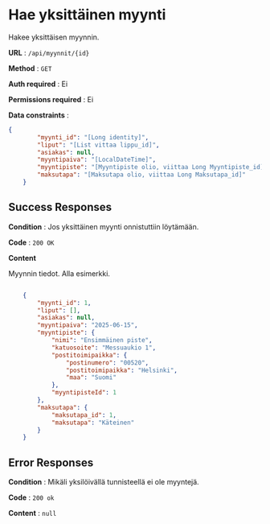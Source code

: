 # Hae yksittäinen myynti

Hakee yksittäisen myynnin.

**URL** : `/api/myynnit/{id}`

**Method** : `GET`

**Auth required** : Ei

**Permissions required** : Ei

**Data constraints** : 


```json
{
        "myynti_id": "[Long identity]",
        "liput": "[List vittaa lippu_id]",
        "asiakas": null,
        "myyntipaiva": "[LocalDateTime]",
        "myyntipiste": "[Myyntipiste olio, viittaa Long Myyntipiste_id]",
        "maksutapa": "[Maksutapa olio, viittaa Long Maksutapa_id]"
    }
```

## Success Responses

**Condition** : Jos yksittäinen myynti onnistuttiin löytämään.

**Code** : `200 OK`

**Content**

Myynnin tiedot. Alla esimerkki.

```json

    {
        "myynti_id": 1,
        "liput": [],
        "asiakas": null,
        "myyntipaiva": "2025-06-15",
        "myyntipiste": {
            "nimi": "Ensimmäinen piste",
            "katuosoite": "Messuaukio 1",
            "postitoimipaikka": {
                "postinumero": "00520",
                "postitoimipaikka": "Helsinki",
                "maa": "Suomi"
            },
            "myyntipisteId": 1
        },
        "maksutapa": {
            "maksutapa_id": 1,
            "maksutapa": "Käteinen"
        }
    }

```

## Error Responses

**Condition** : Mikäli yksilöivällä tunnisteellä ei ole myyntejä.

**Code** : `200 ok`

**Content** : `null`


